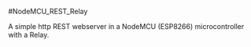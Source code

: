 #NodeMCU_REST_Relay

A simple http REST webserver in a NodeMCU (ESP8266) microcontroller with a Relay.